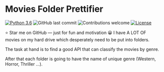 # Movies Folder Prettifier
[![Python 3.6](https://img.shields.io/badge/python-3.6-blue.svg)](https://www.python.org/downloads/release/python-360/)
![GitHub last commit](https://img.shields.io/github/last-commit/Snowfighter/MoviesFolderPrettifier)
![Contributions welcome](https://img.shields.io/badge/contributions-welcome-orange.svg)
[![License](https://img.shields.io/badge/license-MIT-blue.svg)](https://opensource.org/licenses/MIT)

:star: Star me on GitHub — just for fun and motivation :grinning:
I have A LOT OF movies on my hard drive which desperately need to be put into folders.

The task at hand is to find a good API that can classify the movies by genre.

After that each folder is going to have the name of unique genre (Western, Horror, Thriller ...). 
